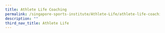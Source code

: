 ```yaml
---
title: Athlete Life Coaching
permalink: /singapore-sports-institute/Athlete-Life/athlete-life-coaching/
description: ""
third_nav_title: Athlete Life
---
```

